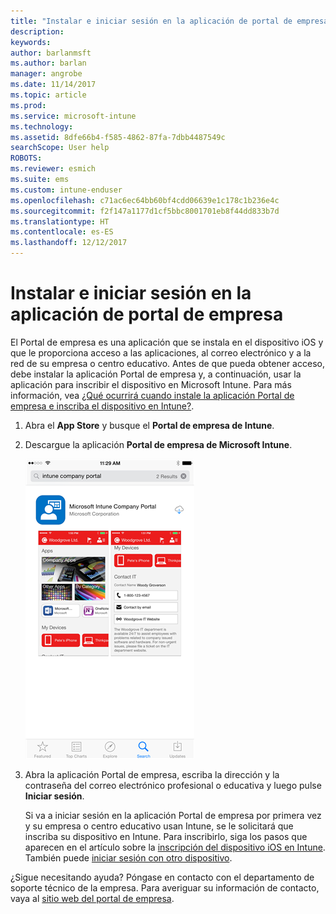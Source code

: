 ```yaml
---
title: "Instalar e iniciar sesión en la aplicación de portal de empresa | Microsoft Docs"
description: 
keywords: 
author: barlanmsft
ms.author: barlan
manager: angrobe
ms.date: 11/14/2017
ms.topic: article
ms.prod: 
ms.service: microsoft-intune
ms.technology: 
ms.assetid: 8dfe66b4-f585-4862-87fa-7dbb4487549c
searchScope: User help
ROBOTS: 
ms.reviewer: esmich
ms.suite: ems
ms.custom: intune-enduser
ms.openlocfilehash: c71ac6ec64bb60bf4cdd06639e1c178c1b236e4c
ms.sourcegitcommit: f2f147a1177d1cf5bbc8001701eb8f44dd833b7d
ms.translationtype: HT
ms.contentlocale: es-ES
ms.lasthandoff: 12/12/2017
---
```

# <a name="install-and-sign-in-to-the-company-portal-app"></a>Instalar e iniciar sesión en la aplicación de portal de empresa

El Portal de empresa es una aplicación que se instala en el dispositivo iOS y que le proporciona acceso a las aplicaciones, al correo electrónico y a la red de su empresa o centro educativo.  Antes de que pueda obtener acceso, debe instalar la aplicación Portal de empresa y, a continuación, usar la aplicación para inscribir el dispositivo en Microsoft Intune. Para más información, vea [¿Qué ocurrirá cuando instale la aplicación Portal de empresa e inscriba el dispositivo en Intune?](what-happens-if-you-install-the-company-portal-app-and-enroll-your-device-in-intune-ios.md).

1.  Abra el **App Store** y busque el **Portal de empresa de Intune**.

2.  Descargue la aplicación **Portal de empresa de Microsoft Intune**.

    ![Descarga de la aplicación Portal de empresa de Intune](./media/ios-cpinstall-1-cpinstore.png)

3.  Abra la aplicación Portal de empresa, escriba la dirección y la contraseña del correo electrónico profesional o educativa y luego pulse **Iniciar sesión**.

    Si va a iniciar sesión en la aplicación Portal de empresa por primera vez y su empresa o centro educativo usan Intune, se le solicitará que inscriba su dispositivo en Intune. Para inscribirlo, siga los pasos que aparecen en el artículo sobre la [inscripción del dispositivo iOS en Intune](enroll-your-device-in-intune-ios.md). También puede [iniciar sesión con otro dispositivo](https://docs.microsoft.com/intune-user-help/sign-in-to-the-company-portal#signing-in-from-another-device).

¿Sigue necesitando ayuda? Póngase en contacto con el departamento de soporte técnico de la empresa. Para averiguar su información de contacto, vaya al [sitio web del portal de empresa](https://portal.manage.microsoft.com#HelpDeskDialog).
